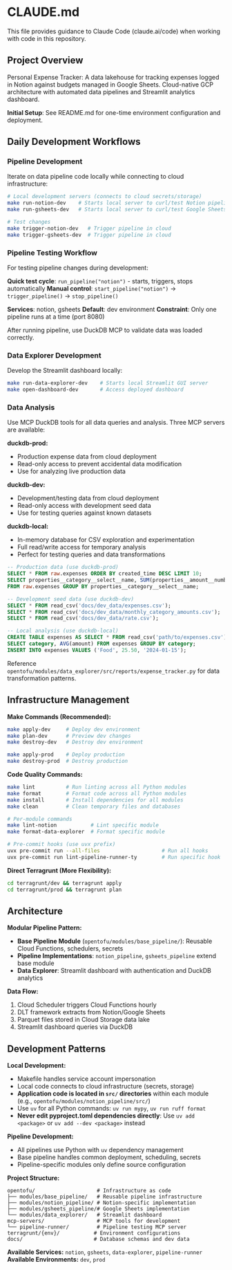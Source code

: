 # CLAUDE.md

This file provides guidance to Claude Code (claude.ai/code) when working with code in this repository.

## Project Overview

Personal Expense Tracker: A data lakehouse for tracking expenses logged in Notion against budgets managed in Google Sheets. Cloud-native GCP architecture with automated data pipelines and Streamlit analytics dashboard.

**Initial Setup**: See README.md for one-time environment configuration and deployment.

## Daily Development Workflows

### Pipeline Development

Iterate on data pipeline code locally while connecting to cloud infrastructure:

```bash
# Local development servers (connects to cloud secrets/storage)
make run-notion-dev    # Starts local server to curl/test Notion pipeline
make run-gsheets-dev   # Starts local server to curl/test Google Sheets pipeline

# Test changes
make trigger-notion-dev   # Trigger pipeline in cloud
make trigger-gsheets-dev  # Trigger pipeline in cloud
```

### Pipeline Testing Workflow

For testing pipeline changes during development:

**Quick test cycle**: `run_pipeline("notion")` - starts, triggers, stops automatically
**Manual control**: `start_pipeline("notion")` → `trigger_pipeline()` → `stop_pipeline()`

**Services**: notion, gsheets
**Default**: dev environment
**Constraint**: Only one pipeline runs at a time (port 8080)

After running pipeline, use DuckDB MCP to validate data was loaded correctly.

### Data Explorer Development

Develop the Streamlit dashboard locally:

```bash
make run-data-explorer-dev    # Starts local Streamlit GUI server
make open-dashboard-dev       # Access deployed dashboard
```

### Data Analysis

Use MCP DuckDB tools for all data queries and analysis. Three MCP servers are available:

**duckdb-prod:**

- Production expense data from cloud deployment
- Read-only access to prevent accidental data modification
- Use for analyzing live production data

**duckdb-dev:**

- Development/testing data from cloud deployment
- Read-only access with development seed data
- Use for testing queries against known datasets

**duckdb-local:**

- In-memory database for CSV exploration and experimentation
- Full read/write access for temporary analysis
- Perfect for testing queries and data transformations

```sql
-- Production data (use duckdb-prod)
SELECT * FROM raw.expenses ORDER BY created_time DESC LIMIT 10;
SELECT properties__category__select__name, SUM(properties__amount__number) as total
FROM raw.expenses GROUP BY properties__category__select__name;

-- Development seed data (use duckdb-dev)
SELECT * FROM read_csv('docs/dev_data/expenses.csv');
SELECT * FROM read_csv('docs/dev_data/monthly_category_amounts.csv');
SELECT * FROM read_csv('docs/dev_data/rate.csv');

-- Local analysis (use duckdb-local)
CREATE TABLE expenses AS SELECT * FROM read_csv('path/to/expenses.csv');
SELECT category, AVG(amount) FROM expenses GROUP BY category;
INSERT INTO expenses VALUES ('Food', 25.50, '2024-01-15');
```

Reference `opentofu/modules/data_explorer/src/reports/expense_tracker.py` for data transformation patterns.

## Infrastructure Management

**Make Commands (Recommended):**

```bash
make apply-dev     # Deploy dev environment
make plan-dev      # Preview dev changes
make destroy-dev   # Destroy dev environment

make apply-prod    # Deploy production
make destroy-prod  # Destroy production
```

**Code Quality Commands:**

```bash
make lint          # Run linting across all Python modules
make format        # Format code across all Python modules
make install       # Install dependencies for all modules
make clean         # Clean temporary files and databases

# Per-module commands
make lint-notion           # Lint specific module
make format-data-explorer  # Format specific module

# Pre-commit hooks (use uvx prefix)
uvx pre-commit run --all-files                    # Run all hooks
uvx pre-commit run lint-pipeline-runner-ty        # Run specific hook
```

**Direct Terragrunt (More Flexibility):**

```bash
cd terragrunt/dev && terragrunt apply
cd terragrunt/prod && terragrunt plan
```

## Architecture

**Modular Pipeline Pattern:**

- **Base Pipeline Module** (`opentofu/modules/base_pipeline/`): Reusable Cloud Functions, schedulers, secrets
- **Pipeline Implementations**: `notion_pipeline`, `gsheets_pipeline` extend base module
- **Data Explorer**: Streamlit dashboard with authentication and DuckDB analytics

**Data Flow:**

1. Cloud Scheduler triggers Cloud Functions hourly
2. DLT framework extracts from Notion/Google Sheets
3. Parquet files stored in Cloud Storage data lake
4. Streamlit dashboard queries via DuckDB

## Development Patterns

**Local Development:**

- Makefile handles service account impersonation
- Local code connects to cloud infrastructure (secrets, storage)
- **Application code is located in `src/` directories** within each module (e.g., `opentofu/modules/notion_pipeline/src/`)
- Use `uv` for all Python commands: `uv run mypy`, `uv run ruff format`
- **Never edit pyproject.toml dependencies directly**: Use `uv add <package>` or `uv add --dev <package>` instead

**Pipeline Development:**

- All pipelines use Python with `uv` dependency management
- Base pipeline handles common deployment, scheduling, secrets
- Pipeline-specific modules only define source configuration

**Project Structure:**

```text
opentofu/                    # Infrastructure as code
├── modules/base_pipeline/   # Reusable pipeline infrastructure
├── modules/notion_pipeline/ # Notion-specific implementation
├── modules/gsheets_pipeline/# Google Sheets implementation
└── modules/data_explorer/   # Streamlit dashboard
mcp-servers/                 # MCP tools for development
└── pipeline-runner/         # Pipeline testing MCP server
terragrunt/{env}/           # Environment configurations
docs/                       # Database schemas and dev data
```

**Available Services:** `notion`, `gsheets`, `data-explorer`, `pipeline-runner`
**Available Environments:** `dev`, `prod`
